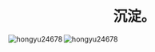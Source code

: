 <div align="center"> <h1>沉淀。</h1> </div>

<div>
    <img align="left" src="https://github-readme-stats.vercel.app/api/top-langs?username=hongyu24678&show_icons=true&locale=cn&layout=compact&PAT_1" alt="hongyu24678" />
    <img align="center" src="https://github-readme-stats.vercel.app/api?username=hongyu24678&show_icons=true&locale=cn&PAT_1" alt="hongyu24678" />
</div>
